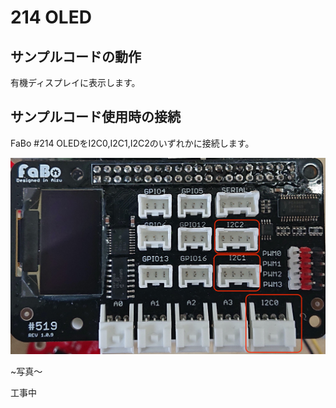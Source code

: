 # 214 OLED

## サンプルコードの動作
有機ディスプレイに表示します。

## サンプルコード使用時の接続
FaBo #214 OLEDをI2C0,I2C1,I2C2のいずれかに接続します。 

![](./../img/211_7Seg/i2cpin.jpg)


~写真〜

工事中